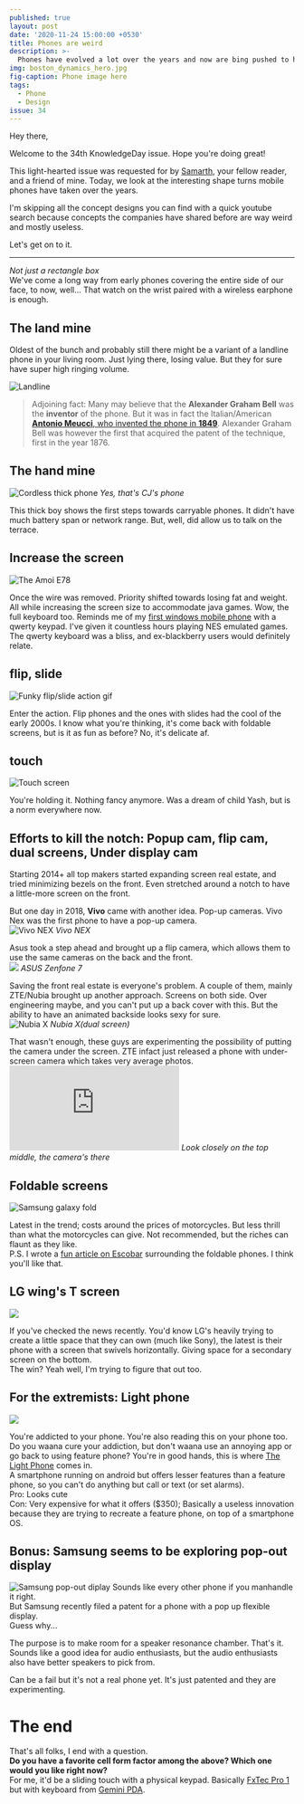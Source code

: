 ```yaml
---
published: true
layout: post
date: '2020-11-24 15:00:00 +0530'
title: Phones are weird
description: >-
  Phones have evolved a lot over the years and now are bing pushed to have weird form factors. We look at production phone design changes over the years
img: boston_dynamics_hero.jpg
fig-caption: Phone image here
tags:
  - Phone
  - Design
issue: 34
---
```

Hey there,

Welcome to the 34th KnowledgeDay issue. Hope you're doing great!

This light-hearted issue was requested for by [Samarth](https://www.instagram.com/sam_freakin_sam/), your fellow reader, and a friend of mine. Today, we look at the interesting shape turns mobile phones have taken over the years.

I'm skipping all the concept designs you can find with a quick youtube search because concepts the companies have shared before are way weird and mostly useless.  

Let's get on to it.

-----

*Not just a rectangle box*  
We've come a long way from early phones covering the entire side of our face, to now, well... That watch on the wrist paired with a wireless earphone is enough.  

## The land mine
Oldest of the bunch and probably still there might be a variant of a landline phone in your living room. Just lying there, losing value. But they for sure have super high ringing volume.  

![Landline](https://images-na.ssl-images-amazon.com/images/I/71b6BikUB7L._SL1280_.jpg)

> Adjoining fact: Many may believe that the **Alexander Graham Bell** was the **inventor** of the phone. But it was in fact the Italian/American [**Antonio Meucci**, who invented the phone in **1849**](https://www.loc.gov/everyday-mysteries/item/who-is-credited-with-inventing-the-telephone/). Alexander Graham Bell was however the first that acquired the patent of the technique, first in the year 1876.

## The hand mine
![Cordless thick phone](https://cs3.gtaall.com/screenshots/4dc09/2015-08/original/93653f6d4065304a98d800ce53886686bb5f827c/290724-gta-sa-2015-08-30-10-29-40-529.jpg)
*Yes, that's CJ's phone*

This thick boy shows the first steps towards carryable phones. It didn't have much battery span or network range. But, well, did allow us to talk on the terrace.  

## Increase the screen
![The Amoi E78](https://static.toiimg.com/photo/54214072/Amoi-E78.jpg)

Once the wire was removed. Priority shifted towards losing fat and weight. All while increasing the screen size to accommodate java games. Wow, the full keyboard too. Reminds me of my [first windows mobile phone](https://www.gsmarena.com/amoi_e78-2037.php) with a qwerty keypad. I've given it countless hours playing NES emulated games. The qwerty keyboard was a bliss, and ex-blackberry users would definitely relate.   

## flip, slide
![Funky flip/slide action gif](https://i.pinimg.com/originals/f4/ac/1a/f4ac1a9d2e7da175b1306cae23595b80.jpg)

Enter the action. Flip phones and the ones with slides had the cool of the early 2000s. I know what you're thinking, it's come back with foldable screens, but is it as fun as before? No, it's delicate af.

## touch
![Touch screen](https://static.scientificamerican.com/sciam/cache/file/6EE74DA2-4ABC-4928-84B75E8903325848_source.jpg)

You're holding it. Nothing fancy anymore. Was a dream of child Yash, but is a norm everywhere now.  

## Efforts to kill the notch: Popup cam, flip cam, dual screens, Under display cam

Starting 2014+ all top makers started expanding screen real estate, and tried minimizing bezels on the front. Even stretched around a notch to have a little-more screen on the front.  

But one day in 2018, **Vivo** came with another idea. Pop-up cameras. Vivo Nex was the first phone to have a pop-up camera.   
![Vivo NEX](https://www.ispyprice.com/static/nwprd_model/vivo-nex-8605.jpg)
_Vivo NEX_  

Asus took a step ahead and brought up a flip camera, which allows them to use the same cameras on the back and the front.  
![](https://www.tech4d.it/wp-content/uploads/2020/08/asus-zenfone-7.jpg)
_ASUS Zenfone 7_  

Saving the front real estate is everyone's problem. A couple of them, mainly ZTE/Nubia brought up another approach. Screens on both side. Over engineering maybe, and you can't put up a back cover with this. But the ability to have an animated backside looks sexy for sure.  
![Nubia X](https://cdn.hiconsumption.com/wp-content/uploads/2018/10/Nubia-X-Dual-Screen-Smartphone-0-Hero.jpg)
_Nubia X(dual screen)_  

That wasn't enough, these guys are experimenting the possibility of putting the camera under the screen. ZTE infact just released a phone with under-screen camera which takes very average photos.  
![ZTE Axon 20](https://img-s-msn-com.akamaized.net/tenant/amp/entityid/BB1c6jS4.img?h=600&w=799&m=6&q=60&o=f&l=f)
_Look closely on the top middle, the camera's there_

## Foldable screens
![Samsung galaxy fold](https://nypost.com/wp-content/uploads/sites/2/2019/05/190516-galaxy-fold.jpg?quality=80&strip=all)

Latest in the trend; costs around the prices of motorcycles. But less thrill than what the motorcycles can give. Not recommended, but the riches can flaunt as they like.  
P.S. I wrote a [fun article on Escobar](https://ohyash.medium.com/hold-my-escobar-704b4d6ae14e) surrounding the foldable phones. I think you'll like that.  

## LG wing's T screen
![](https://www.ultimatepocket.com/wp-content/uploads/2020/10/t-mobile-announces-lg-wing-is-coming-to-the-carrier-launched-bogo-deal.jpg)  

If you've checked the news recently. You'd know LG's heavily trying to create a little space that they can own (much like Sony), the latest is their phone with a screen that swivels horizontally. Giving space for a secondary screen on the bottom.  
The win? Yeah well, I'm trying to figure that out too.   

## For the extremists: Light phone
![](https://cdn.vox-cdn.com/thumbor/sgZTEqssuvkQHIQlkunB4Au01_w=/1400x1400/filters:format(png)/cdn.vox-cdn.com/uploads/chorus_asset/file/10321689/Screen_Shot_2018_03_01_at_10.09.01_AM.png)

You're addicted to your phone. You're also reading this on your phone too. Do you waana cure your addiction, but don't waana use an annoying app or go back to using feature phone? You're in good hands, this is where [The Light Phone](https://www.thelightphone.com/) comes in.  
A smartphone running on android but offers lesser features than a feature phone, so you can't do anything but call or text (or set alarms).  
Pro: Looks cute  
Con: Very expensive for what it offers ($350); Basically a useless innovation because they are trying to recreate a feature phone, on top of a smartphone OS.  

## Bonus: Samsung seems to be exploring pop-out display
![Samsung pop-out diplay](https://cdn57.androidauthority.net/wp-content/uploads/2020/10/samsung-pop-out-display-phone-1200x675.jpg)
Sounds like every other phone if you manhandle it right.  
But Samsung recently filed a patent for a phone with a pop up flexible display.  
Guess why...  

The purpose is to make room for a speaker resonance chamber. That's it. Sounds like a good idea for audio enthusiasts, but the audio enthusiasts also have better speakers to pick from.  

Can be a fail but it's not a real phone yet. It's just patented and they are experimenting.  

# The end
That's all folks, I end with a question.  
**Do you have a favorite cell form factor among the above? Which one would you like right now?**  
For me, it'd be a sliding touch with a physical keypad. Basically [FxTec Pro 1](https://www.fxtec.com/) but with keyboard from [Gemini PDA](https://store.planetcom.co.uk/products/gemini-pda-1).
